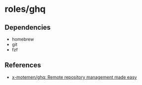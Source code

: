 # roles/ghq



## Dependencies
- homebrew
- git
- fzf



## References
- [x-motemen/ghq: Remote repository management made easy](https://github.com/x-motemen/ghq)

